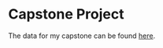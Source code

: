 # Capstone Project

The data for my capstone can be found [here](https://drive.google.com/drive/folders/1lrn8B1N89Nv0GT-WjMyCM4PhVS6tDYub?usp=sharing).
